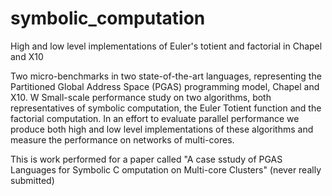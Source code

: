 # symbolic_computation
High and low level implementations of Euler's totient and factorial in Chapel and X10

Two micro-benchmarks in two state-of-the-art languages, representing the Partitioned
Global Address Space (PGAS) programming model, Chapel and X10. W
Small-scale performance study on two algorithms, both representatives of symbolic computation, the
Euler Totient function and the factorial computation. In an effort to evaluate parallel performance we produce both high
and low level implementations of these algorithms and measure the performance on networks of multi-cores.

This is work performed for a paper called "A case sstudy of PGAS Languages for Symbolic C omputation on  Multi-core Clusters" (never really submitted)
